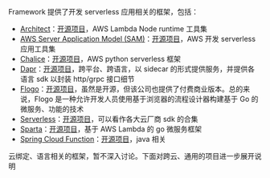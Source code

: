 Framework 提供了开发 serverless 应用相关的框架，包括：

* [Architect](https://arc.codes/)：[开源项目](https://github.com/architect/functions)，AWS Lambda Node runtime 工具集
* [AWS Server Application Model (SAM)](https://aws.amazon.com/cn/serverless/sam/)：[开源项目](https://github.com/awslabs/serverless-application-model)，AWS 开发 serverless 应用工具集
* [Chalice](https://aws.amazon.com/cn/blogs/developer/chalice-1-0-0-ga-release/)：[开源项目](https://github.com/aws/chalice)，AWS python serverless 框架
* [Dapr](https://dapr.io/)：[开源项目](https://github.com/dapr/dapr)，跨平台、跨语言，以 sidecar 的形式提供服务，并提供各语言 sdk 以封装 http/grpc 接口细节
* [Flogo](https://www.flogo.io/)：[开源项目](https://github.com/TIBCOSoftware/flogo)，虽然是开源，但该公司也提供了付费商业版本。总的来说，Flogo 是一种允许开发人员使用基于浏览器的流程设计器构建基于 Go 的微服务、功能的技术
* [Serverless](https://www.serverless.com/cn/)：[开源项目](https://github.com/serverless/serverless)，可以看作各大云厂商 sdk 的合集
* [Sparta](https://gosparta.io/)：[开源项目](https://github.com/mweagle/Sparta)，基于 AWS Lambda 的 go 微服务框架
* [Spring Cloud Function](https://spring.io/projects/spring-cloud-function)：[开源项目](https://github.com/spring-cloud/spring-cloud-function)，java 相关

云绑定、语言相关的框架，暂不深入讨论。下面对跨云、通用的项目进一步展开说明

